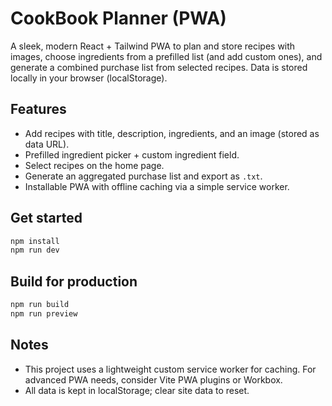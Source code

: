 
# CookBook Planner (PWA)

A sleek, modern React + Tailwind PWA to plan and store recipes with images, choose ingredients from a prefilled list (and add custom ones), and generate a combined purchase list from selected recipes. Data is stored locally in your browser (localStorage).

## Features
- Add recipes with title, description, ingredients, and an image (stored as data URL).
- Prefilled ingredient picker + custom ingredient field.
- Select recipes on the home page.
- Generate an aggregated purchase list and export as `.txt`.
- Installable PWA with offline caching via a simple service worker.

## Get started
```bash
npm install
npm run dev
```

## Build for production
```bash
npm run build
npm run preview
```

## Notes
- This project uses a lightweight custom service worker for caching. For advanced PWA needs, consider Vite PWA plugins or Workbox.
- All data is kept in localStorage; clear site data to reset.

